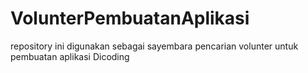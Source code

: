 # VolunterPembuatanAplikasi
repository ini digunakan sebagai sayembara pencarian volunter untuk pembuatan aplikasi Dicoding
